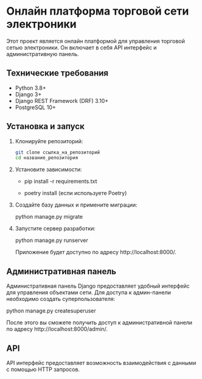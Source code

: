 # Онлайн платформа торговой сети электроники

Этот проект является онлайн платформой для управления торговой сетью электроники. Он включает в себя API интерфейс и административную панель.

## Технические требования

- Python 3.8+
- Django 3+
- Django REST Framework (DRF) 3.10+
- PostgreSQL 10+

## Установка и запуск

1. Клонируйте репозиторий:

   ```bash
   git clone ссылка_на_репозиторий
   cd название_репозитория

2. Установите зависимости:

   - pip install -r requirements.txt
   
   - poetry install (если используете Poetry)
3. Создайте базу данных и примените миграции:

   python manage.py migrate

4. Запустите сервер разработки:

   python manage.py runserver

   Приложение будет доступно по адресу http://localhost:8000/.

## Административная панель

Административная панель Django предоставляет удобный интерфейс для управления объектами сети. Для доступа к админ-панели необходимо создать суперпользователя:

python manage.py createsuperuser

После этого вы сможете получить доступ к административной панели по адресу http://localhost:8000/admin/.

## API

API интерфейс предоставляет возможность взаимодействия с данными с помощью HTTP запросов.
